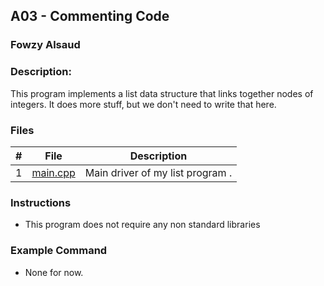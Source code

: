 ## A03 - Commenting Code
### Fowzy Alsaud

### Description:

This program implements a list data structure that links together nodes of integers. It does more stuff, but we don't need to write that here.

### Files

|   #   | File     | Description                      |
| :---: | -------- | -------------------------------- |
|   1   | <a href="/main.cpp">main.cpp</a> | Main driver of my list program . |


### Instructions

- This program does not require any non standard libraries

### Example Command

- None for now.

